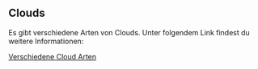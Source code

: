 <h2>Clouds</h2>
<p>
Es gibt verschiedene Arten von Clouds.
Unter folgendem Link findest du weitere Informationen:
</p>
<a href="https://github.com/FabioBilger/Modul346/blob/main/Clouds.md"> Verschiedene Cloud Arten </a>
